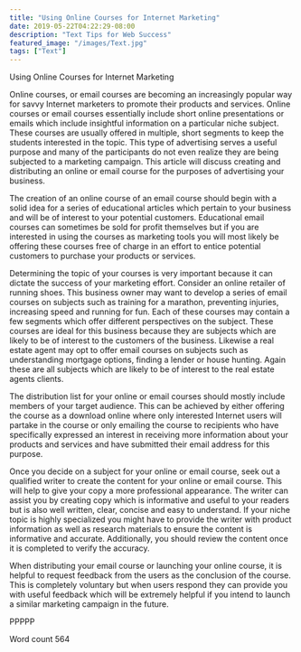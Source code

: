 ```yaml
---
title: "Using Online Courses for Internet Marketing"
date: 2019-05-22T04:22:29-08:00
description: "Text Tips for Web Success"
featured_image: "/images/Text.jpg"
tags: ["Text"]
---
```


Using Online Courses for Internet Marketing

Online courses, or email courses are becoming an increasingly popular way for savvy Internet marketers to promote their products and services. Online courses or email courses essentially include short online presentations or emails which include insightful information on a particular niche subject. These courses are usually offered in multiple, short segments to keep the students interested in the topic. This type of advertising serves a useful purpose and many of the participants do not even realize they are being subjected to a marketing campaign. This article will discuss creating and distributing an online or email course for the purposes of advertising your business.

The creation of an online course of an email course should begin with a solid idea for a series of educational articles which pertain to your business and will be of interest to your potential customers. Educational email courses can sometimes be sold for profit themselves but if you are interested in using the courses as marketing tools you will most likely be offering these courses free of charge in an effort to entice potential customers to purchase your products or services. 

Determining the topic of your courses is very important because it can dictate the success of your marketing effort. Consider an online retailer of running shoes. This business owner may want to develop a series of email courses on subjects such as training for a marathon, preventing injuries, increasing speed and running for fun. Each of these courses may contain a few segments which offer different perspectives on the subject. These courses are ideal for this business because they are subjects which are likely to be of interest to the customers of the business. Likewise a real estate agent may opt to offer email courses on subjects such as understanding mortgage options, finding a lender or house hunting. Again these are all subjects which are likely to be of interest to the real estate agents clients. 

The distribution list for your online or email courses should mostly include members of your target audience. This can be achieved by either offering the course as a download online where only interested Internet users will partake in the course or only emailing the course to recipients who have specifically expressed an interest in receiving more information about your products and services and have submitted their email address for this purpose.

Once you decide on a subject for your online or email course, seek out a qualified writer to create the content for your online or email course. This will help to give your copy a more professional appearance. The writer can assist you by creating copy which is informative and useful to your readers but is also well written, clear, concise and easy to understand. If your niche topic is highly specialized you might have to provide the writer with product information as well as research materials to ensure the content is informative and accurate. Additionally, you should review the content once it is completed to verify the accuracy. 

When distributing your email course or launching your online course, it is helpful to request feedback from the users as the conclusion of the course. This is completely voluntary but when users respond they can provide you with useful feedback which will be extremely helpful if you intend to launch a similar marketing campaign in the future. 

PPPPP

Word count 564



